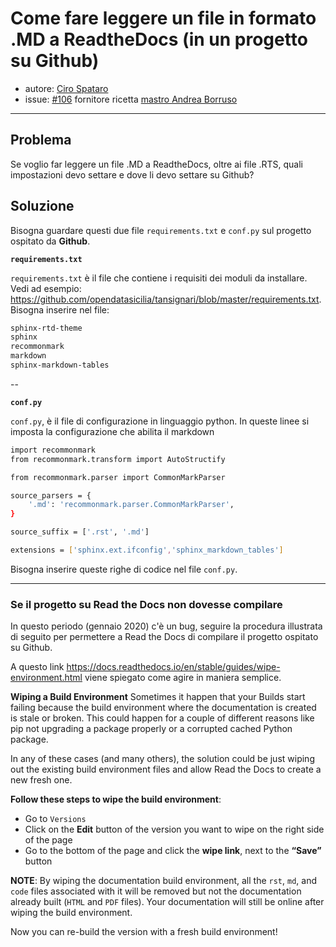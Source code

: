 # Come fare leggere un file in formato .MD a ReadtheDocs (in un progetto su Github) 


* autore: [Ciro Spataro](https://twitter.com/cirospat)
* issue: [#106](https://github.com/opendatasicilia/tansignari/issues/106) fornitore ricetta [mastro Andrea Borruso](https://twitter.com/aborruso?lang=it)

---

## Problema

Se voglio far leggere un file .MD a ReadtheDocs, oltre ai file .RTS, quali impostazioni devo settare e dove li devo settare su Github?

## Soluzione

Bisogna guardare questi due file `requirements.txt` e `conf.py` sul progetto ospitato da **Github**.

**`requirements.txt`**

`requirements.txt` è il file che contiene i requisiti dei moduli da installare. Vedi ad esempio: https://github.com/opendatasicilia/tansignari/blob/master/requirements.txt. Bisogna inserire nel file:
```bash
sphinx-rtd-theme 
sphinx 
recommonmark 
markdown  
sphinx-markdown-tables
```
--

**`conf.py`**

`conf.py`, è il file di configurazione in linguaggio python. In queste linee si imposta la configurazione che abilita il markdown

```bash
import recommonmark
from recommonmark.transform import AutoStructify

from recommonmark.parser import CommonMarkParser

source_parsers = {
    '.md': 'recommonmark.parser.CommonMarkParser',
}

source_suffix = ['.rst', '.md']

extensions = ['sphinx.ext.ifconfig','sphinx_markdown_tables']
```
Bisogna inserire queste righe di codice nel file `conf.py`.

---

### Se il progetto su Read the Docs non dovesse compilare 
In questo periodo (gennaio 2020) c'è un bug, seguire la procedura illustrata di seguito per permettere a Read the Docs di compilare il progetto ospitato su Github.

A questo link https://docs.readthedocs.io/en/stable/guides/wipe-environment.html viene spiegato come agire in maniera semplice.

**Wiping a Build Environment**
Sometimes it happen that your Builds start failing because the build environment where the documentation is created is stale or broken. This could happen for a couple of different reasons like pip not upgrading a package properly or a corrupted cached Python package.

In any of these cases (and many others), the solution could be just wiping out the existing build environment files and allow Read the Docs to create a new fresh one.

**Follow these steps to wipe the build environment**:
- Go to `Versions`
- Click on the **Edit** button of the version you want to wipe on the right side of the page
- Go to the bottom of the page and click the **wipe link**, next to the **“Save”** button

**NOTE**: By wiping the documentation build environment, all the `rst`, `md`, and `code` files associated with it will be removed but not the documentation already built (`HTML` and `PDF` files). Your documentation will still be online after wiping the build environment.

Now you can re-build the version with a fresh build environment!

